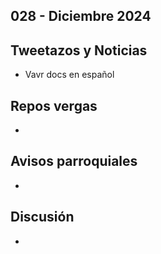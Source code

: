 028 - Diciembre 2024
--

## Tweetazos y Noticias
* Vavr docs en español

## Repos vergas
* 
 
## Avisos parroquiales

* 

## Discusión
* 